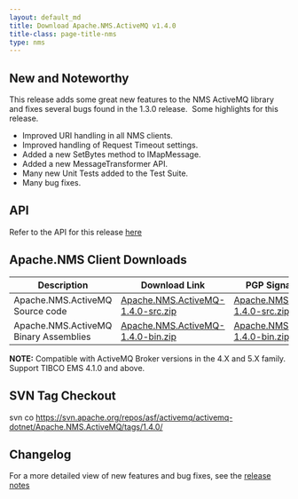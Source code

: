 ```yaml
---
layout: default_md
title: Download Apache.NMS.ActiveMQ v1.4.0 
title-class: page-title-nms
type: nms
---
```


New and Noteworthy
------------------

This release adds some great new features to the NMS ActiveMQ library and fixes several bugs found in the 1.3.0 release.  Some highlights for this release.

*   Improved URI handling in all NMS clients.
*   Improved handling of Request Timeout settings.
*   Added a new SetBytes method to IMapMessage.
*   Added a new MessageTransformer API.
*   Many new Unit Tests added to the Test Suite.
*   Many bug fixes.

API
---

Refer to the API for this release [here](../../../nms-api)

Apache.NMS Client Downloads
---------------------------

Description|Download Link|PGP Signature File|Version
---|---|---|---
Apache.NMS.ActiveMQ Source code|[Apache.NMS.ActiveMQ-1.4.0-src.zip](http://www.apache.org/dyn/closer.cgi/activemq/apache-nms/1.4.0/Apache.NMS.ActiveMQ-1.4.0-src.zip)|[Apache.NMS.ActiveMQ-1.4.0-src.zip.asc](http://www.apache.org/dyn/closer.cgi/activemq/apache-nms/1.4.0/Apache.NMS.ActiveMQ-1.4.0-src.zip.asc)|1.4.0.2098
Apache.NMS.ActiveMQ Binary Assemblies|[Apache.NMS.ActiveMQ-1.4.0-bin.zip](http://www.apache.org/dyn/closer.cgi/activemq/apache-nms/1.4.0/Apache.NMS.ActiveMQ-1.4.0-bin.zip)|[Apache.NMS.ActiveMQ-1.4.0-bin.zip.asc](http://www.apache.org/dyn/closer.cgi/activemq/apache-nms/1.4.0/Apache.NMS.ActiveMQ-1.4.0-bin.zip.asc)|1.4.0.2098

  

**NOTE:** Compatible with ActiveMQ Broker versions in the 4.X and 5.X family. Support TIBCO EMS 4.1.0 and above.

SVN Tag Checkout
----------------

svn co https://svn.apache.org/repos/asf/activemq/activemq-dotnet/Apache.NMS.ActiveMQ/tags/1.4.0/

Changelog
---------

For a more detailed view of new features and bug fixes, see the [release notes](https://issues.apache.org/activemq/secure/ReleaseNote.jspa?projectId=11010&styleName=Html&version=12188)


